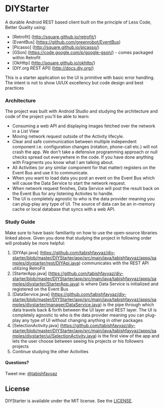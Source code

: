 # DIYStarter

A durable Android REST based client built on the principle of Less Code, Better Quality using:

 - [Retrofit] (http://square.github.io/retrofit/)
 - [EventBus] (https://github.com/greenrobot/EventBus)
 - [Picasso] (http://square.github.io/picasso/)
 - [GSon] (https://code.google.com/p/google-gson/) - comes packaged within Retrofit
 - [OkHttp] (http://square.github.io/okhttp/)
 - [DIY.org REST API] (http://docs.diy.org/)


This is a starter application so the UI is primitive with basic error handling. The intent is not to show UI/UX excellency but code design and best practices

### Architecture

The project was built with Android Studio and studying the architecture and code of the project you'll be able to learn:

- Consuming a web API and displaying images fetched over the network in a List View
- Moving network request outside of the Activity lifecyle.
- Clear and safe communication between multiple independent component i.e. configuration changes (rotation, phone-call etc.) will not crash the app. We don't take a defensive programming approach or null checks spread out everywhere in the code. If you have done anything with Fragments you know what I am talking about.
- All Activities (or any similar component for that matter) registers on the Event Bus and use it to communicate.
- When you want to load data you post an event on the Event Bus which will cause the Data Service to start the network request.
- When network request finishes, Data Service will post the result back on the Event Bus for any listening Activites to handle.
- The UI is completely agnostic to who is the data provider meaning you can plug-play any type of UI. The source of data can be an in-memory cache or local database that syncs with a web API. 

### Study Guide

Make sure to have basic familiarity on how to use the open-source libraries linked above. Given you done that studying the project in following order will probably be more helpful:

1. [DIYApi.java] (https://github.com/tabishfayyaz/diy-starter/blob/master/DIYStarter/app/src/main/java/tabishfayyaz/apps/samples/diystarter/rest/DIYApi.java) communicates with the REST API utilizing RetroFit
2. [StarterApp.java] (https://github.com/tabishfayyaz/diy-starter/blob/master/DIYStarter/app/src/main/java/tabishfayyaz/apps/samples/diystarter/StarterApp.java) is where Data Service is initialized and registered on the Event Bus
3. [DataService.java] (https://github.com/tabishfayyaz/diy-starter/blob/master/DIYStarter/app/src/main/java/tabishfayyaz/apps/samples/diystarter/manager/DataService.java) is the pipe through which data travels back & forth between the UI layer and REST layer. The UI is completely agnostic to who is the data provider meaning you can plug-play any type of UI without changing anything in other packages
4. [SelectionActivity.java] (https://github.com/tabishfayyaz/diy-starter/blob/master/DIYStarter/app/src/main/java/tabishfayyaz/apps/samples/diystarter/ui/SelectionActivity.java) is the first view of the app and lets the user choose between seeing his projects or his followers projects
5. Continue studying the other Activities

#### Questions? 

Tweet me: [@tabishfayyaz](https://twitter.com/tabishfayyaz)

## License

DIYStarter is available under the MIT license. See the [LICENSE](https://github.com/tabishfayyaz/diy-starter/blob/master/LICENSE).
 
